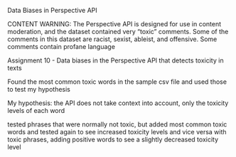 Data Biases in Perspective API

CONTENT WARNING: 
The Perspective API is designed for use in content moderation, and the dataset contained very “toxic” comments. Some of the comments in this dataset are racist, sexist, ableist, and offensive. Some comments contain profane language

Assignment 10 - Data biases in the Perspective API that detects toxicity in texts

Found the most common toxic words in the sample csv file and used those to test my hypothesis

My hypothesis: the API does not take context into account, only the toxicity levels of each word

tested phrases that were normally not toxic, but added most common toxic words and tested again to see increased toxicity levels
and vice versa with toxic phrases, adding positive words to see a slightly decreased toxicity level
